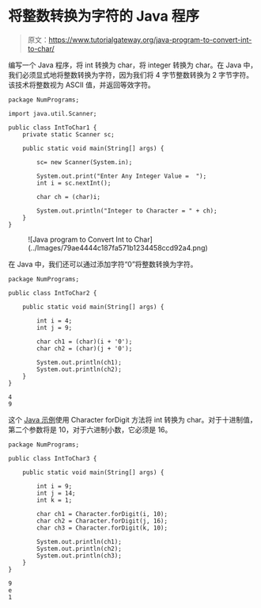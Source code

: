 # 将整数转换为字符的 Java 程序

> 原文：<https://www.tutorialgateway.org/java-program-to-convert-int-to-char/>

编写一个 Java 程序，将 int 转换为 char，将 integer 转换为 char。在 Java 中，我们必须显式地将整数转换为字符，因为我们将 4 字节整数转换为 2 字节字符。该技术将整数视为 ASCII 值，并返回等效字符。

```
package NumPrograms;

import java.util.Scanner;

public class IntToChar1 {
	private static Scanner sc;	

	public static void main(String[] args) {

		sc= new Scanner(System.in);	

		System.out.print("Enter Any Integer Value =  ");
		int i = sc.nextInt();

		char ch = (char)i;

		System.out.println("Integer to Character = " + ch);
	}
}
```

<figure class="wp-block-image size-large">![Java program to Convert Int to Char](../Images/79ae4444c187fa571b1234458ccd92a4.png)</figure>

在 Java 中，我们还可以通过添加字符“0”将整数转换为字符。

```
package NumPrograms;

public class IntToChar2 {

	public static void main(String[] args) {

		int i = 4;
		int j = 9;

		char ch1 = (char)(i + '0');
		char ch2 = (char)(j + '0');

		System.out.println(ch1);
		System.out.println(ch2);
	}
}
```

```
4
9
```

这个 [Java 示例](https://www.tutorialgateway.org/learn-java-programs/)使用 Character forDigit 方法将 int 转换为 char。对于十进制值，第二个参数将是 10，对于六进制小数，它必须是 16。

```
package NumPrograms;

public class IntToChar3 {

	public static void main(String[] args) {

		int i = 9;
		int j = 14;
		int k = 1;

		char ch1 = Character.forDigit(i, 10);
		char ch2 = Character.forDigit(j, 16);
		char ch3 = Character.forDigit(k, 10);

		System.out.println(ch1);
		System.out.println(ch2);
		System.out.println(ch3);
	}
}
```

```
9
e
1
```
